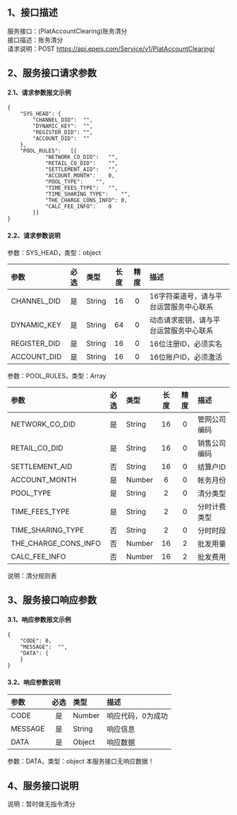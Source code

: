 ## 1、接口描述  
服务接口：(PlatAccountClearing)账务清分  
接口描述：账务清分  
请求说明：POST https://api.epeis.com/Service/v1/PlatAccountClearing/  
  
## 2、服务接口请求参数  
#### 2.1、请求参数报文示例  
~~~  
{
	"SYS_HEAD":	{
		"CHANNEL_DID":	"",
		"DYNAMIC_KEY":	"",
		"REGISTER_DID":	"",
		"ACCOUNT_DID":	""
	},
	"POOL_RULES":	[{
			"NETWORK_CO_DID":	"",
			"RETAIL_CO_DID":	"",
			"SETTLEMENT_AID":	"",
			"ACCOUNT_MONTH":	0,
			"POOL_TYPE":	"",
			"TIME_FEES_TYPE":	"",
			"TIME_SHARING_TYPE":	"",
			"THE_CHARGE_CONS_INFO":	0,
			"CALC_FEE_INFO":	0
		}]
}  
~~~  
#### 2.2、请求参数说明  
参数：SYS_HEAD，类型：object  
  
| 参数 | 必选 | 类型 | 长度 | 精度 | 描述 |  
| :----------------- | :----: | :-------- | :----: | :----: | :---------------- |  
| CHANNEL_DID | 是 | String | 16 | 0 | 16字符渠道号，请与平台运营服务中心联系 |  
| DYNAMIC_KEY | 是 | String | 64 | 0 | 动态请求密钥，请与平台运营服务中心联系 |  
| REGISTER_DID      |  是  | String   | 16 | 0 | 16位注册ID，必须实名 |  
| ACCOUNT_DID       |  是  | String   | 16 | 0 | 16位账户ID，必须激活 |  
  
参数：POOL_RULES，类型：Array  
  
| 参数              | 必选 | 类型     | 长度 | 精度 | 描述             |  
| :----------------- | :----: | :-------- | :----: | :----: | :---------------- |  
| NETWORK_CO_DID |  是  | String   | 16 | 0 | 管网公司编码 |  
| RETAIL_CO_DID |  是  | String   | 16 | 0 | 销售公司编码 |  
| SETTLEMENT_AID |  否  | String   | 16 | 0 | 结算户ID |  
| ACCOUNT_MONTH |  是  | Number   | 6 | 0 | 帐务月份 |  
| POOL_TYPE |  是  | String   | 2 | 0 | 清分类型 |  
| TIME_FEES_TYPE |  是  | String   | 2 | 0 | 分时计费类型 |  
| TIME_SHARING_TYPE |  否  | String   | 2 | 0 | 分时时段 |  
| THE_CHARGE_CONS_INFO |  否  | Number   | 16 | 2 | 批发用量 |  
| CALC_FEE_INFO |  否  | Number   | 16 | 2 | 批发费用 |  
  
说明：清分规则表  
  
## 3、服务接口响应参数  
#### 3.1、响应参数报文示例  
~~~  
{
	"CODE":	0,
	"MESSAGE":	"",
	"DATA":	{
	}
}  
~~~  
#### 3.2、响应参数说明  
  
| 参数              | 必选 | 类型     | 描述             |  
| :----------------- | :----: | :-------- | :---------------- |  
| CODE | 是 | Number | 响应代码，0为成功 |  
| MESSAGE | 是 | String | 响应信息 |  
| DATA | 是 | Object | 响应数据 |  
  
参数：DATA，类型：object 本服务接口无响应数据！  
## 4、服务接口说明  
说明：暂时做无指令清分  
